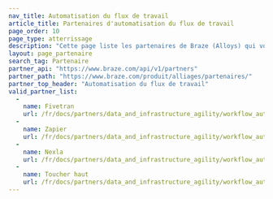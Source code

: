 ```yaml
---
nav_title: Automatisation du flux de travail
article_title: Partenaires d'automatisation du flux de travail
page_order: 10
page_type: atterrissage
description: "Cette page liste les partenaires de Braze (Alloys) qui vous permettent d'automatiser les flux de travail entre les services et les applications."
layout: page_partenaire
search_tag: Partenaire
partner_api: "https://www.braze.com/api/v1/partners"
partner_path: "https://www.braze.com/produit/alliages/partenaires/"
partner_top_header: "Automatisation du flux de travail"
valid_partner_list:
  - 
    name: Fivetran
    url: /fr/docs/partners/data_and_infrastructure_agility/workflow_automation/fivetran/
  - 
    name: Zapier
    url: /fr/docs/partners/data_and_infrastructure_agility/workflow_automation/zapier/
  - 
    name: Nexla
    url: /fr/docs/partners/data_and_infrastructure_agility/workflow_automation/nexla/
  - 
    name: Toucher haut
    url: /fr/docs/partners/data_and_infrastructure_agility/workflow_automation/hightouch/
---
```


